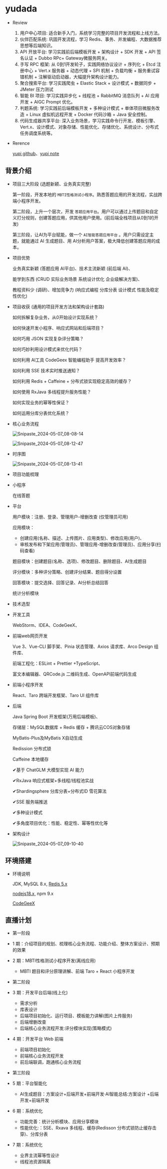 # yudada

- Review
  1. 用户中心项目: 适合新手入门，系统学习完整的项目开发流程和上线方法。
  2. 伙伴匹配系统: 巩固开发流程，学习 Redis、事务、并发编程、大数据推荐思想等后端知识。
  3. API 开放平台: 学习实践前后端模板开发 + 架构设计 + SDK 开发 + API 签名认证 + Dubbo RPc+ Gateway微服务网关。
  4. 手写 RPC 框架: 从 0到1开发轮子，实践网络协议设计 + 序列化 + Etcd 注册中心 + Vert.x 服务器 + 动态代理 + SPI 机制 + 负载均衡 + 服务重试容镨机制 + 注解驱动启动器，大幅提升架构设计能力。
  5. 聚合搜索平台: 学习实践爬虫 + Elastic Stack + 设计模式 + 数据同步 + JMeter 压力测试
  6. 智能 BI 项目: 学习实践异步化 + 线程池 + RabbitMQ 消息队列 + AI 应用开发 + AIGC Prompt 优化。
  7. 判题系统: 学习实践前后端模板开发 + 多种设计模式 + 单体项目微服务改造 + Linux 虛拟机远程开发 + Docker 代码沙箱 + Java 安全控制。
  8. 代码生成器共享平台: 深入业务场景，学习实践命令行开发、模板引擎、Vert.x、设计模式、对象存储、性能优化、存储优化、系统设计、分布式任务调度系统等。



- Rerence

  [yupi github](https://github.com/liyupi/yudada)、[yupi note](https://bcdh.yuque.com/staff-wpxfif/resource/tllk10dnzp6g3q3y)





## 背景介绍

- 项目三大阶段 (选题新颖、业务真实完整)

  第一阶段，开发本地的 `MBTI性格测试小程序`。熟悉答题应用的开发流程，实战跨端小程序开发。

  第二阶段，上升一个层次，开发 `答题应用平台`。用户可以通过上传题目和自定义打分规则，创建答题应用，供其他用户使用。(前后端全栈项目从0到1的开发)

  第三阶段，让AI为平台赋能，做一个 `AI智能答题应用平台` 。用户只需设定主题，就能通过 AI 生成题目、用 AI分析用户答案，极大降低创建答题应用的成本。

- 项目优势

  业务真实新颖 (答题应用 AI平台)、技术主流新颖 (前后端 AI)、

  能学到东西 (CRUD 实际业务场景 系统设计优化 企业级解决方案)、

  教程资料少 (调研)、增加竞争力 (响应式编程 分库分表 设计模式 性能及稳定性优化)

- 项目收获 (通用的项目开发方法和架构设计套路)

  如何拆解复杂业务，从0开始设计实现系统？

  如何快速开发小程序、响应式网站和后端项目？

  如何巧用 JSON 实现复杂评分策略？

  如何巧妙利用设计模式来优化代码？

  如何利用 Al工具 CodeGeex 智能编程助手 提高开发效率？

  如何利用 SSE 技术实时推送通知？

  如何利用 Redis + Caffeine + 分布式锁实现稳定高效的缓存？

  如何使用 RxJava 多线程提升服务性能？

  如何实现业务的幂等性保证？

  如何运用分库分表优化系统？

  



- 核心业务流程

  ![Snipaste_2024-05-07_08-08-14](res/Snipaste_2024-05-07_08-08-14.png)

  ![Snipaste_2024-05-07_08-12-47](res/Snipaste_2024-05-07_08-12-47.png)

- 时序图

  ![Snipaste_2024-05-07_08-13-41](res/Snipaste_2024-05-07_08-13-41.png)

  



- 项目功能梳理

- 小程序

  在线答题

- 平台

  用户模块：注册、登录、管理用户-增删改查 (仅管理员可用)

  应用模块：

  - 创建应用(名称、描述、上传图片、应用类型)、修改应用(用户)、
  - 审核发布和下架应用(管理员)、管理应用-增删改查(管理员)、应用分享(扫码查看)

  题目模块：创建题目(名称、选项)、修改题目、删除题目、AI生成题目

  评分模块：多种评分策略、创建评分结果、题目得分设置

  回答模块：提交选择、回答记录、AI分析总结回答

  统计分析模块

  



- 技术选型

- 开发工具

  WebStorm、IDEA、CodeGeeX、

- 前端web网页开发

  Vue 3、Vue-CLl 脚手架、Pinia 状态管理、Axios 请求库、Arco Design 组件库、

  前端工程化：ESLint + Prettier +TypeScript、

  富文本编辑器、QRCode.js 二维码生成、OpenAPl前端代码生成

- 前端小程序开发

  React、Taro 跨端开发框架、Taro UI 组件库

- 后端

  Java Spring Boot 开发框架(万用后端模板)、

  存储层：MySQL数据库 + Redis 缓存 + 腾讯云COS对象存储

  MyBatis-Plus及MyBatis X自动生成

  Redission 分布式锁

  Caffeine 本地缓存

  ✔基于 ChatGLM 大模型实现 AI 能力

  ✔RxJava 响应式框架+多线程/线程池实战

  ✔Shardingsphere 分库分表+分布式ID 雪花算法

  ✔SSE 服务端推送

  ✔多种设计模式

  ✔多角度项目优化：性能、稳定性、幂等性优化等





- 架构设计

  ![Snipaste_2024-05-07_09-10-40](res/Snipaste_2024-05-07_09-10-40.png)

  



## 环境搭建

- 环境说明

  JDK, MySQL 8.x, [Redis 5.x](https://github.com/zkteco-home/redis-windows/releases)

  [nodejs18.x,](https://nodejs.org/en) npm 9.x

  [CodeGeeX](https://codegeex.cn/)

















## 直播计划

- 第一阶段

- 1 期：介绍项目的规划、梳理核心业务流程、功能介绍、整体方案设计、预期的效果

- 2 期：MBTI性格测试小程序开发(离线应用)

  - MBTI 题目和评分原理讲解、前端 Taro + React 小程序开发

  



- 第二阶段

- 3 期：开发平台后端(线上化)

  - 需求分析
  - 库表设计
  - 后端项目初始化、运行项目、模板能力讲解(图片上传服务)
  - 后端增删改查
  - 后端核心业务流程开发:评分模块实现(策略模式)

- 4 期：开发平台 Web 前端

  - 前端项目初始化
  - 前端核心业务流程开发
  - 前后端联调，跑通核心业务流程

  



- 第三阶段

- 5 期：平台智能化

  - AI生成题目：方案设计+后端开发+前端开发·AI智能总结:方案设计 +后端开发+前端开发

- 6 期：系统优化

  - 功能完善：统计分析模块、应用分享模块
  - 性能优化:：SSE、Rxava 多线程、缓存(Redisson 分布式锁防止缓存击穿)、分库分表

- 7 期：系统优化
  - 业界主流幂等性设计
  - 线程池资源隔离

































